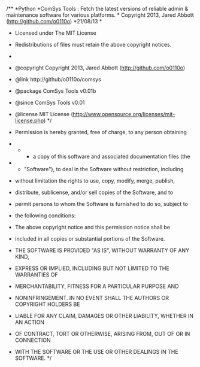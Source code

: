 /**
 *Python
 *ComSys Tools : Fetch the latest versions of reliable admin & maintenance software for various platforms. * Copyright 2013, Jared Abbott (http://github.com/o0110o)
 *21/08/13
 *
 * Licensed under The MIT License
 * Redistributions of files must retain the above copyright notices.
 *
 * @copyright     Copyright 2013, Jared Abbott (http://github.com/o0110o)
 * @link          http://github/o0110o/comsys
 * @package       ComSys Tools v0.01b
 * @since         ComSys Tools v0.01
 * @license       MIT License (http://www.opensource.org/licenses/mit-license.php)
 */

* Permission is hereby granted, free of charge, to any person obtaining
* * * a copy of this software and associated documentation files (the
* * "Software"), to deal in the Software without restriction, including
* without limitation the rights to use, copy, modify, merge, publish,
* distribute, sublicense, and/or sell copies of the Software, and to
* permit persons to whom the Software is furnished to do so, subject to
* the following conditions:

* The above copyright notice and this permission notice shall be
* included in all copies or substantial portions of the Software.

* THE SOFTWARE IS PROVIDED "AS IS", WITHOUT WARRANTY OF ANY KIND,
* EXPRESS OR IMPLIED, INCLUDING BUT NOT LIMITED TO THE WARRANTIES OF
* MERCHANTABILITY, FITNESS FOR A PARTICULAR PURPOSE AND
* NONINFRINGEMENT. IN NO EVENT SHALL THE AUTHORS OR COPYRIGHT HOLDERS BE
* LIABLE FOR ANY CLAIM, DAMAGES OR OTHER LIABILITY, WHETHER IN AN ACTION
* OF CONTRACT, TORT OR OTHERWISE, ARISING FROM, OUT OF OR IN CONNECTION
* WITH THE SOFTWARE OR THE USE OR OTHER DEALINGS IN THE SOFTWARE.
*/